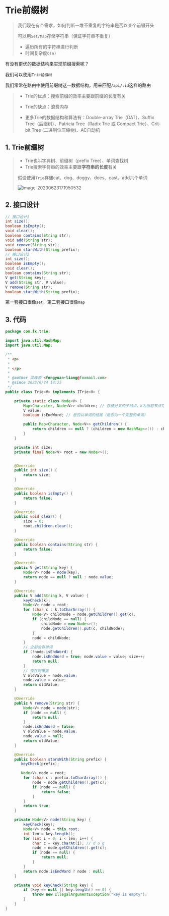 # Trie前缀树

>我们现在有个需求，如何判断一堆不重复的字符串是否以某个前缀开头
>
>可以用`Set/Map`存储字符串（保证字符串不重复）
>
>- 遍历所有的字符串进行判断
>- 时间复杂度`O(n)`

有没有更优的数据结构来实现前缀搜索呢？

我们可以使用`Trie前缀树`

我们常常在路由中使用前缀树这一数据结构，用来匹配`/api/:id`这样的路由

>- Trie的优点：搜索前缀的效率主要跟前缀的长度有关
>
>- Trie的缺点：浪费内存
>
>- 更多Trie的数据结构和算法有：Double-array Trie（DAT）、Suffix Tree（后缀树）、Patricia Tree（Radix Trie 或 Compact Trie）、Crit-bit Tree (二进制位压缩树)、AC自动机

## 1. Trie前缀树

>- Trie也叫字典树、前缀树（prefix Tree）、单词查找树
>- Trie搜索字符串的效率主要跟**字符串的长度**有关
>
>假设使用`Trie`存储cat、dog、doggy、does、cast、add六个单词
>
>![image-20230623171950532](https://cdn.fengxianhub.top/resources-master/202306231719742.png)

## 2. 接口设计

```java
// 接口设计1
int size();
boolean isEmpty();
void clear();
boolean contains(String str);
void add(String str);
void remove(String str);
boolean starsWith(String prefix);
// 接口设计2
int size();
boolean isEmpty();
void clear();
boolean contains(String str);
V get(String key);
V add(String str, V value);
V remove(String str);
boolean starsWith(String prefix);
```

第一套接口很像`set`，第二套接口很像`map`

## 3. 代码

```java
package com.fx.trie;

import java.util.HashMap;
import java.util.Map;

/**
 * <p>
 *
 * </p>
 *
 * @author 梁峰源 <fengyuan-liang@foxmail.com>
 * @since 2023/6/24 14:25
 */
public class Trie<V> implements ITrie<V> {

    private static class Node<V> {
        Map<Character, Node<V>> children; // 存储分叉的子结点，k为当前节点存储的字符
        V value;
        boolean isEndWord; // 是否以单词的结尾（是否为一个完整的单词）

        public Map<Character, Node<V>> getChildren() {
            return children == null ? (children = new HashMap<>()) : children;
        }
    }

    private int size;
    private final Node<V> root = new Node<>();


    @Override
    public int size() {
        return size;
    }

    @Override
    public boolean isEmpty() {
        return false;
    }

    @Override
    public void clear() {
        size = 0;
        root.children.clear();
    }

    @Override
    public boolean contains(String str) {
        return false;
    }

    @Override
    public V get(String key) {
        Node<V> node = node(key);
        return node == null ? null : node.value;
    }

    @Override
    public V add(String k, V value) {
        keyCheck(k);
        Node<V> node = root;
        for (char c : k.toCharArray()) {
            Node<V> childNode = node.getChildren().get(c);
            if (childNode == null) {
                childNode = new Node<>();
                node.getChildren().put(c, childNode);
            }
            node = childNode;
        }
        // 之前没有单词
        if (!node.isEndWord) {
            node.isEndWord = true; node.value = value; size++;
            return null;
        }
        // 存在则覆盖
        V oldValue = node.value;
        node.value = value;
        return oldValue;
    }

    @Override
    public V remove(String str) {
        Node<V> node = node(str);
        if (node == null) {
            return null;
        }
        node.isEndWord = false;
        V oldValue = node.value;
        node.value = null;
        return oldValue;
    }

    @Override
    public boolean starsWith(String prefix) {
       keyCheck(prefix);

       Node<V> node = root;
        for (char c : prefix.toCharArray()) {
            node = node.getChildren().get(c);
            if (node == null) {
                return false;
            }
        }
        return true;
    }

    private Node<V> node(String key) {
        keyCheck(key);
        Node<V> node = this.root;
        int len = key.length();
        for (int i = 0; i < len; i++) {
            char c = key.charAt(i); // d o g
            node = node.getChildren().get(c);
            if (node == null) {
                return null;
            }
        }
        return node.isEndWord ? node : null;
    }

    private void keyCheck(String key) {
        if (key == null || key.length() == 0) {
            throw new IllegalArgumentException("key is empty");
        }
    }
}

```































